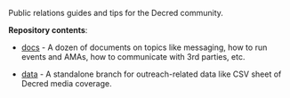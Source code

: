 Public relations guides and tips for the Decred community.

**Repository contents**:

- [docs](docs) - A dozen of documents on topics like messaging, how to run events and AMAs, how to communicate with 3rd parties, etc.

- [data](https://github.com/decredcommunity/outreach/tree/data) - A standalone branch for outreach-related data like CSV sheet of Decred media coverage.
